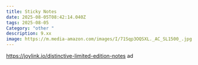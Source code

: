 ```yaml
---
title: Sticky Notes
date: 2025-08-05T08:42:14.040Z
tags: 2025-08-05
Category: "other "
description: 9.xx
image: https://m.media-amazon.com/images/I/71Sqp3OQSXL._AC_SL1500_.jpg
---
```

https://joylink.io/distinctive-limited-edition-notes ad